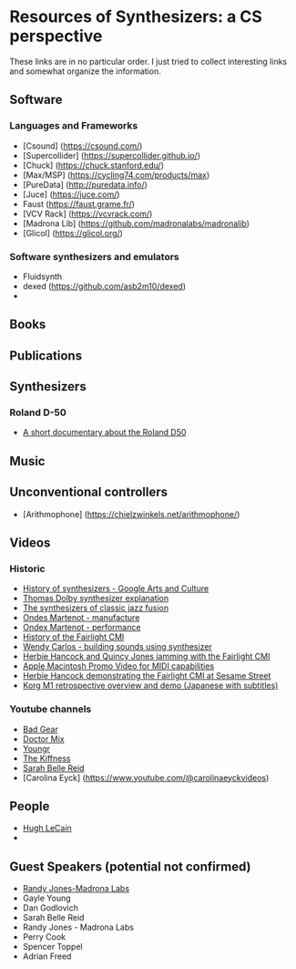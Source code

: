 # Resources of Synthesizers: a CS perspective

These links are in no particular order. I just tried to collect interesting links and somewhat organize the information. 

## Software 


### Languages and Frameworks 
- [Csound] (https://csound.com/)
- [Supercollider] (https://supercollider.github.io/)
-  [Chuck] (https://chuck.stanford.edu/)
- [Max/MSP] (https://cycling74.com/products/max)
- [PureData] (http://puredata.info/)
- [Juce] (https://juce.com/)
- Faust (https://faust.grame.fr/)
- [VCV Rack] (https://vcvrack.com/)
- [Madrona Lib] (https://github.com/madronalabs/madronalib)
- [Glicol] (https://glicol.org/)

### Software synthesizers and emulators 
- Fluidsynth 
- dexed (https://github.com/asb2m10/dexed)
- 


## Books 

 

## Publications 

## Synthesizers 
### Roland D-50 
- [A short documentary about the Roland D50](https://www.youtube.com/watch?v=7PIKmHfjgFc) 

## Music 

## Unconventional controllers 

- [Arithmophone] (https://chielzwinkels.net/arithmophone/)

## Videos 

### Historic 
  - [History of synthesizers - Google Arts and Culture](https://artsandculture.google.com/story/instrument-history-the-synthesizer-philharmonie-de-paris/NAWhuXju46u1pg?hl=en)
  - [Thomas Dolby synthesizer explanation](https://www.youtube.com/watch?v=dR-Qf1vwd28)
  - [The synthesizers of classic jazz fusion](https://reverb.com/news/the-synthesizers-of-classic-jazz-fusion?fbclid=IwAR1cPrbmIYZqEpgQ_mEmUR175NLjR5XljfKLjd5warSXD4BGWgURE8b0ZJ0)
  - [Ondes Martenot - manufacture](https://www.youtube.com/watch?v=Zp4mBmsV6Xk)
  - [Ondex Martenot - performance](https://www.youtube.com/watch?v=v0aflcF0-ys)
  - [History of the Fairlight CMI](https://www.youtube.com/watch?v=jkiYy0i8FtA)
  - [Wendy Carlos - building sounds using synthesizer](https://www.youtube.com/watch?v=UsW2EDGbDqg) 
  - [Herbie Hancock and Quincy Jones jamming with the Fairlight CMI](https://www.youtube.com/watch?v=n6QsusDS_8A)
  - [Apple Macintosh Promo Video for MIDI capabilities](https://www.youtube.com/watch?v=7sACo5QntGc)
  - [Herbie Hancock demonstrating the Fairlight CMI at Sesame Street](https://www.youtube.com/watch?v=daLceM3qZmI)
  - [Korg M1 retrospective overview and demo (Japanese with subtitles)](https://youtu.be/f6TYxRfeZos)

### Youtube channels  
  - [Bad Gear](https://www.youtube.com/@AudioPilz)
  - [Doctor Mix](https://www.youtube.com/@Doctormix)
  - [Youngr](https://www.youtube.com/@Youngr_Music/featured) 
  - [The Kiffness](https://www.youtube.com/@TheKiffness) 
  - [Sarah Belle Reid](https://www.youtube.com/user/sarahbellereid) 
  - [Carolina Eyck] (https://www.youtube.com/@carolinaeyckvideos) 


## People 

  - [Hugh LeCain](https://www.hughlecaine.com/en/links.html) 
  - 


## Guest Speakers (potential not confirmed) 

- [Randy Jones-Madrona Labs](https://madronalabs.com/about)
- Gayle Young 
- Dan Godlovich 
- Sarah Belle Reid 
- Randy Jones - Madrona Labs 
- Perry Cook 
- Spencer Toppel 
- Adrian Freed 


